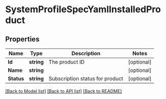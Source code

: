 # SystemProfileSpecYamlInstalledProduct

## Properties

Name | Type | Description | Notes
------------ | ------------- | ------------- | -------------
**Id** | **string** | The product ID | [optional] 
**Name** | **string** |  | [optional] 
**Status** | **string** | Subscription status for product | [optional] 

[[Back to Model list]](../README.md#documentation-for-models) [[Back to API list]](../README.md#documentation-for-api-endpoints) [[Back to README]](../README.md)


